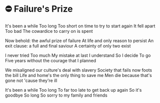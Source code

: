# ⛔ Failure's Prize

It's been a while
Too long
Too short on time to try to start again
It fell apart
Too bad
The cowardice to carry on is spent

Now behold: the awful prize of failure
At life and only reason to persist
An exit clause: a full and final saviour
A certainty of only two exist

I never tried
Too much
My mistake at last I understand
So I decide
To go
Five years without the courage that I planned

We misaligned our culture's deal with slavery
Society that fails now foots the bill
Life and home's the only thing to save me
Men die because that's gone not 'cause they're ill

It's been a while
Too long
To far too late to get back up again
So it's goodbye
So long
So sorry to my family and friends

